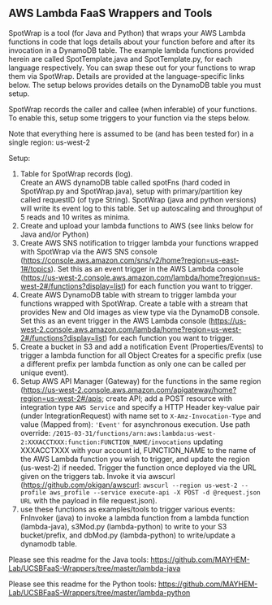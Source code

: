 ## AWS Lambda FaaS Wrappers and Tools

SpotWrap is a tool (for Java and Python) that wraps your AWS Lambda functions in code that logs details about your function before and after its invocation in a DynamoDB table.  The example lambda functions provided herein are called SpotTemplate.java and SpotTemplate.py, for each language respectively.  You can swap these out for your functions to wrap them via SpotWrap.  Details are provided at the language-specific links below.  The setup belows provides details on the DynamoDB table you must setup.

SpotWrap records the caller and callee (when inferable) of your functions.  To enable this, setup some triggers to your function via the steps below.  

Note that everything here is assumed to be (and has been tested for) in a single region: us-west-2

Setup:  
1) Table for SpotWrap records (log).  
Create an AWS dynamoDB table called spotFns (hard coded in SpotWrap.py and SpotWrap.java), setup with primary/partition key called requestID (of type String). SpotWrap (java and python versions) will write its event log to this table.  Set up autoscaling and throughput of 5 reads and 10 writes as minima.
2) Create and upload your lambda functions to AWS (see links below for Java and/or Python)
3) Create AWS SNS notification to trigger lambda your functions wrapped with SpotWrap via the AWS SNS console (https://console.aws.amazon.com/sns/v2/home?region=us-east-1#/topics).  Set this as an event trigger in the AWS Lambda console (https://us-west-2.console.aws.amazon.com/lambda/home?region=us-west-2#/functions?display=list) for each function you want to trigger.
4) Create AWS DynamoDB table with stream to trigger lambda your functions wrapped with SpotWrap.  Create a table with a stream that provides New and Old images as view type via the DynamoDB console.  Set this as an event trigger in the AWS Lambda console (https://us-west-2.console.aws.amazon.com/lambda/home?region=us-west-2#/functions?display=list) for each function you want to trigger.
5) Create a bucket in S3 and add a notification Event (Properties/Events) to trigger a lambda function for all Object Creates for a specific prefix (use a different prefix per lambda function as only one can be called per unique event).
6) Setup AWS API Manager (Gateway) for the functions in the same region (https://us-west-2.console.aws.amazon.com/apigateway/home?region=us-west-2#/apis; create API; add a POST resource with integration type ```AWS Service``` and specify a HTTP Header key-value pair (under IntegrationRequest) with name set to ```X-Amz-Invocation-Type``` and value (Mapped from): ```'Event'``` for asynchronous execution.  Use path override: ```/2015-03-31/functions/arn:aws:lambda:us-west-2:XXXACCTXXX:function:FUNCTION_NAME/invocations``` updating XXXACCTXXX with your account id, FUNCTION_NAME to the name of the AWS Lambda function you wish to trigger, and update the region (us-west-2) if needed.  Trigger the function once deployed via the URL given on the triggers tab. Invoke it via awscurl (https://github.com/okigan/awscurl: ```awscurl --region us-west-2 --profile aws_profile --service execute-api -X POST -d @request.json URL``` with the payload in file request.json).
7) use these functions as examples/tools to trigger various events:  FnInvoker (java) to invoke a lambda function from a lambda function (lambda-java), s3Mod.py (lambda-python) to write to your S3 bucket/prefix, and dbMod.py (lambda-python) to write/update a dynamodb table.

Please see this readme for the Java tools: https://github.com/MAYHEM-Lab/UCSBFaaS-Wrappers/tree/master/lambda-java

Please see this readme for the Python tools: https://github.com/MAYHEM-Lab/UCSBFaaS-Wrappers/tree/master/lambda-python


